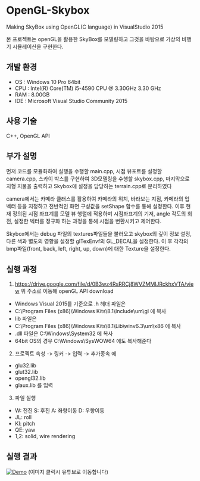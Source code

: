 # OpenGL-Skybox

Making SkyBox using OpenGL(C language) in VisualStudio 2015

본 프로젝트는 openGL을 활용한 SkyBox를 모델링하고 그것을 바탕으로 가상의 비행기 시뮬레이션을 구현한다.

## 개발 환경

* OS : Windows 10 Pro 64bit
* CPU : Intel(R) Core(TM) i5-4590 CPU @ 3.30GHz 3.30 GHz
* RAM : 8.00GB
* IDE : Microsoft Visual Studio Community 2015

## 사용 기술

C++, OpenGL API

## 부가 설명

 먼저 코드를 모듈화하여 실행을 수행할 main.cpp, 시점 뷰포트를 설정할 camera.cpp, 스카이 박스를 구현하여 3D모델링을 수행할 skybox.cpp, 마지막으로 지형 지물을 출력하고 Skybox에 설정을 담당하는 terrain.cpp로 분리하였다

camera에서는 카메라 클래스를 활용하여 카메라의 위치, 바라보는 지점, 카메라의 업벡터 등을 지정하고 전반적인 화면 구성값을 setShape 함수를 통해 설정한다. 이후 현재 정의된 시점 좌표계를 모델 뷰 행렬에 적용하며 시점좌표계의 기저, angle 각도의 회전, 설정한 벡터를 정규화 하는 과정을 통해 시점을 변환시키고 제어한다.

Skybox에서는 debug 파일의 textures파일들을 불러오고 skybox의 깊이 정보 설정, 다른 색과 별도의 영향을 설정할 glTexEnvf의 GL_DECAL을 설정한다. 이 후 각각의 bmp파일(front, back, left, right, up, down)에 대한 Texture을 설정한다.

## 실행 과정

1. https://drive.google.com/file/d/0B3wz4RsRRCj8WVZMMlJRckhxVTA/view 위 주소로 이동해 openGL API download
 * Windows Visual 2015를 기준으로 .h 헤더 파일은 
 * C:\Program Files (x86)\Windows Kits\8.1\Include\um\gl 에 복사
 * lib 파일은
 * C:\Program Files (x86)\Windows Kits\8.1\Lib\winv6.3\um\x86 에 복사
 * .dll 파일은 C:\Windows\System32 에 복사
 * 64bit OS의 경우 C:\Windows\SysWOW64 에도 복사해준다
2. 프로젝트 속성 -> 링커 -> 입력 -> 추가종속 에
 * glu32.lib
 * glut32.lib
 * opengl32.lib
 * glaux.lib 를 입력
3. 파일 실행
 * W: 전진 S: 후진 A: 좌향이동 D: 우향이동
 * JL: roll
 * KI: pitch
 * QE: yaw
 * 1,2: solid, wire rendering

## 실행 결과

[![Demo](http://j.gifs.com/pgKYG2.jpg)](https://www.youtube.com/watch?v=W_LtUTkPhHc&feature=youtu.be)
(이미지 클릭시 유튜브로 이동합니다)
